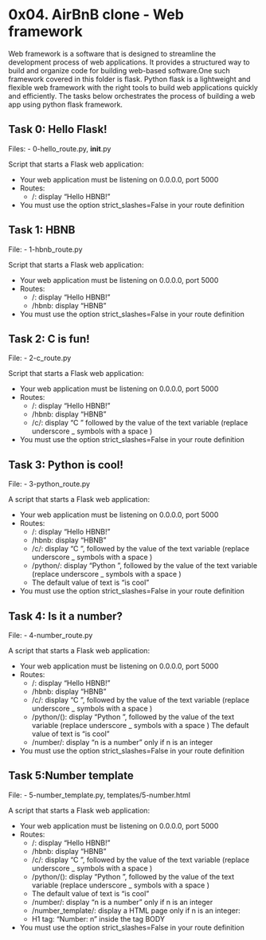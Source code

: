 # 0x04. AirBnB clone - Web framework


Web framework is a software that is designed to streamline the development process of web applications. It provides a structured way to build and organize code for building web-based software.One such framework covered in this folder is flask. Python flask is a lightweight and flexible web framework with the right tools to build web applications quickly and efficiently.
The tasks below orchestrates the process of building a web app using python flask framework.


## Task 0: Hello Flask!

Files:
	- 0-hello_route.py, __init__.py

Script that starts a Flask web application:
* Your web application must be listening on 0.0.0.0, port 5000
* Routes:
	-  /: display “Hello HBNB!”
* You must use the option strict_slashes=False in your route definition



## Task 1: HBNB

File:
	- 1-hbnb_route.py

Script that starts a Flask web application:
* Your web application must be listening on 0.0.0.0, port 5000
* Routes:
	- /: display “Hello HBNB!”
	- /hbnb: display “HBNB”
* You must use the option strict_slashes=False in your route definition



## Task 2: C is fun!

File:
	- 2-c_route.py

Script that starts a Flask web application:
* Your web application must be listening on 0.0.0.0, port 5000
* Routes:
	- /: display “Hello HBNB!”
	- /hbnb: display “HBNB”
	- /c/<text>: display “C ” followed by the value of the text variable (replace underscore _ symbols with a space )
* You must use the option strict_slashes=False in your route definition



## Task 3: Python is cool!

File:
	- 3-python_route.py

A script that starts a Flask web application:
* Your web application must be listening on 0.0.0.0, port 5000
* Routes:
	- /: display “Hello HBNB!”
	- /hbnb: display “HBNB”
	- /c/<text>: display “C ”, followed by the value of the text variable (replace underscore _ symbols with a space )
	- /python/<text>: display “Python ”, followed by the value of the text variable (replace underscore _ symbols with a space )
	* The default value of text is “is cool”
* You must use the option strict_slashes=False in your route definition



## Task 4: Is it a number?

File:
	- 4-number_route.py

A script that starts a Flask web application:
* Your web application must be listening on 0.0.0.0, port 5000
* Routes:
	- /: display “Hello HBNB!”
	- /hbnb: display “HBNB”
	- /c/<text>: display “C ”, followed by the value of the text variable (replace underscore _ symbols with a space )
	- /python/(<text>): display “Python ”, followed by the value of the text variable (replace underscore _ symbols with a space )
The default value of text is “is cool”
	- /number/<n>: display “n is a number” only if n is an integer
* You must use the option strict_slashes=False in your route definition



## Task 5:Number template

File:
	- 5-number_template.py, templates/5-number.html

A script that starts a Flask web application:

* Your web application must be listening on 0.0.0.0, port 5000
* Routes:
	- /: display “Hello HBNB!”
	- /hbnb: display “HBNB”
	- /c/<text>: display “C ”, followed by the value of the text variable (replace underscore _ symbols with a space )
	- /python/(<text>): display “Python ”, followed by the value of the text variable (replace underscore _ symbols with a space )
	* The default value of text is “is cool”
	- /number/<n>: display “n is a number” only if n is an integer
	- /number_template/<n>: display a HTML page only if n is an integer:
	* H1 tag: “Number: n” inside the tag BODY
* You must use the option strict_slashes=False in your route definition
